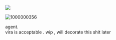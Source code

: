![](https://komarev.com/ghpvc/?username=virawrist&color=051630)





![1000000356](https://github.com/user-attachments/assets/03092b85-01e2-4ffe-bc6d-9c340682ed66)


 agent.  
vira is acceptable .
wip , will decorate this shit later
